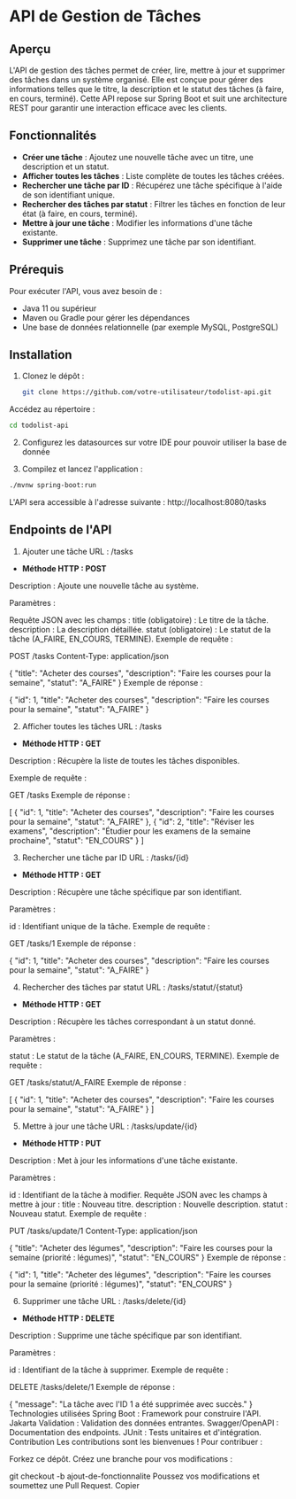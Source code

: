 # API de Gestion de Tâches

## Aperçu
L'API de gestion des tâches permet de créer, lire, mettre à jour et supprimer des tâches dans un système organisé. Elle est conçue pour gérer des informations telles que le titre, la description et le statut des tâches (à faire, en cours, terminé). Cette API repose sur Spring Boot et suit une architecture REST pour garantir une interaction efficace avec les clients.

## Fonctionnalités
- **Créer une tâche** : Ajoutez une nouvelle tâche avec un titre, une description et un statut.
- **Afficher toutes les tâches** : Liste complète de toutes les tâches créées.
- **Rechercher une tâche par ID** : Récupérez une tâche spécifique à l'aide de son identifiant unique.
- **Rechercher des tâches par statut** : Filtrer les tâches en fonction de leur état (à faire, en cours, terminé).
- **Mettre à jour une tâche** : Modifier les informations d'une tâche existante.
- **Supprimer une tâche** : Supprimez une tâche par son identifiant.

## Prérequis
Pour exécuter l'API, vous avez besoin de :
- Java 11 ou supérieur
- Maven ou Gradle pour gérer les dépendances
- Une base de données relationnelle (par exemple MySQL, PostgreSQL)

## Installation
1. Clonez le dépôt :
   ```bash
   git clone https://github.com/votre-utilisateur/todolist-api.git
Accédez au répertoire :
  ```bash
  cd todolist-api
 ```

2. Configurez les datasources  sur votre IDE pour pouvoir utiliser la base de donnée


3. Compilez et lancez l'application :
  ```bash
./mvnw spring-boot:run
```

L'API sera accessible à l'adresse suivante : http://localhost:8080/tasks

## Endpoints de l'API
1. Ajouter une tâche
URL : /tasks

- **Méthode HTTP : POST**


Description : Ajoute une nouvelle tâche au système.

Paramètres :

Requête JSON avec les champs :
title (obligatoire) : Le titre de la tâche.
description : La description détaillée.
statut (obligatoire) : Le statut de la tâche (A_FAIRE, EN_COURS, TERMINE).
Exemple de requête :


POST /tasks
Content-Type: application/json

{
  "title": "Acheter des courses",
  "description": "Faire les courses pour la semaine",
  "statut": "A_FAIRE"
}
Exemple de réponse :


{
  "id": 1,
  "title": "Acheter des courses",
  "description": "Faire les courses pour la semaine",
  "statut": "A_FAIRE"
}

2. Afficher toutes les tâches  URL : /tasks

- **Méthode HTTP : GET**

Description : Récupère la liste de toutes les tâches disponibles.

Exemple de requête :


GET /tasks
Exemple de réponse :


[
  {
    "id": 1,
    "title": "Acheter des courses",
    "description": "Faire les courses pour la semaine",
    "statut": "A_FAIRE"
  },
  {
    "id": 2,
    "title": "Réviser les examens",
    "description": "Étudier pour les examens de la semaine prochaine",
    "statut": "EN_COURS"
  }
]

3. Rechercher une tâche par ID  URL : /tasks/{id}

- **Méthode HTTP : GET**

Description : Récupère une tâche spécifique par son identifiant.

Paramètres :

id : Identifiant unique de la tâche.
Exemple de requête :


GET /tasks/1
Exemple de réponse :


{
  "id": 1,
  "title": "Acheter des courses",
  "description": "Faire les courses pour la semaine",
  "statut": "A_FAIRE"
}

4. Rechercher des tâches par statut URL : /tasks/statut/{statut}

- **Méthode HTTP : GET**

Description : Récupère les tâches correspondant à un statut donné.

Paramètres :

statut : Le statut de la tâche (A_FAIRE, EN_COURS, TERMINE).
Exemple de requête :


GET /tasks/statut/A_FAIRE
Exemple de réponse :


[
  {
    "id": 1,
    "title": "Acheter des courses",
    "description": "Faire les courses pour la semaine",
    "statut": "A_FAIRE"
  }
]

5. Mettre à jour une tâche URL : /tasks/update/{id}

- **Méthode HTTP : PUT**

Description : Met à jour les informations d'une tâche existante.

Paramètres :

id : Identifiant de la tâche à modifier.
Requête JSON avec les champs à mettre à jour :
title : Nouveau titre.
description : Nouvelle description.
statut : Nouveau statut.
Exemple de requête :


PUT /tasks/update/1
Content-Type: application/json

{
  "title": "Acheter des légumes",
  "description": "Faire les courses pour la semaine (priorité : légumes)",
  "statut": "EN_COURS"
}
Exemple de réponse :


{
  "id": 1,
  "title": "Acheter des légumes",
  "description": "Faire les courses pour la semaine (priorité : légumes)",
  "statut": "EN_COURS"
}

6. Supprimer une tâche URL : /tasks/delete/{id}

- **Méthode HTTP : DELETE**

Description : Supprime une tâche spécifique par son identifiant.

Paramètres :

id : Identifiant de la tâche à supprimer.
Exemple de requête :


DELETE /tasks/delete/1
Exemple de réponse :

{
  "message": "La tâche avec l'ID 1 a été supprimée avec succès."
}
Technologies utilisées
Spring Boot : Framework pour construire l'API.
Jakarta Validation : Validation des données entrantes.
Swagger/OpenAPI : Documentation des endpoints.
JUnit : Tests unitaires et d'intégration.
Contribution
Les contributions sont les bienvenues ! Pour contribuer :

Forkez ce dépôt.
Créez une branche pour vos modifications :

git checkout -b ajout-de-fonctionnalite
Poussez vos modifications et soumettez une Pull Request.
Copier

